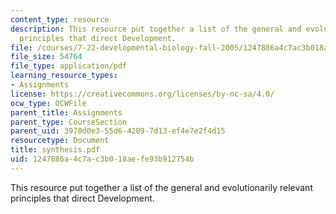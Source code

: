 ```yaml
---
content_type: resource
description: This resource put together a list of the general and evolutionarily relevant
  principles that direct Development.
file: /courses/7-22-developmental-biology-fall-2005/1247886a4c7ac3b018aefe93b912754b_synthesis.pdf
file_size: 54764
file_type: application/pdf
learning_resource_types:
- Assignments
license: https://creativecommons.org/licenses/by-nc-sa/4.0/
ocw_type: OCWFile
parent_title: Assignments
parent_type: CourseSection
parent_uid: 3970d0e3-55d6-4209-7d13-ef4e7e2f4d15
resourcetype: Document
title: synthesis.pdf
uid: 1247886a-4c7a-c3b0-18ae-fe93b912754b
---
```

This resource put together a list of the general and evolutionarily relevant principles that direct Development.